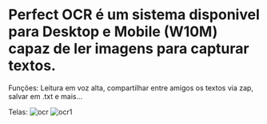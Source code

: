 # Perfect OCR é um sistema disponivel para Desktop e Mobile (W10M) capaz de ler imagens para capturar textos.

Funções: Leitura em voz alta, compartilhar entre amigos os textos via zap, salvar em .txt e mais...

Telas:
![ocr](https://user-images.githubusercontent.com/34573915/123132203-d73de100-d424-11eb-81ee-8d3f8378c02e.jpg)
![ocr1](https://user-images.githubusercontent.com/34573915/123132206-d86f0e00-d424-11eb-9ddc-022d37ca2290.jpg)
